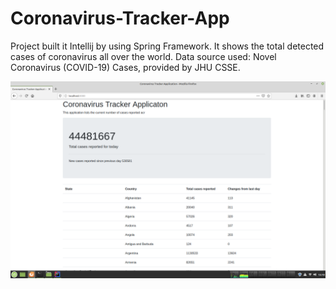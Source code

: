 # Coronavirus-Tracker-App
Project built it Intellij by using Spring Framework. It shows the total detected cases of coronavirus all over the world. Data source used: Novel Coronavirus (COVID-19) Cases, provided by JHU CSSE. 

![corona-app image](https://github.com/khashimovSh/Coronavirus-Tracker-App/blob/master/pngs/corona-virus-app.png)
